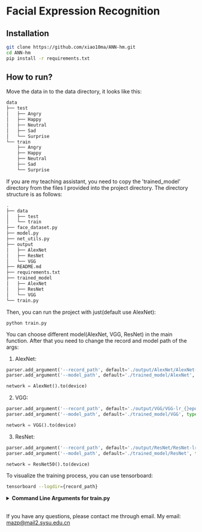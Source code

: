 # Facial Expression Recognition

## Installation
```bash
git clone https://github.com/xiao10ma/ANN-hm.git
cd ANN-hm
pip install -r requirements.txt
```

## How to run?

Move the data in to the data directory, it looks like this:
```bash
data
├── test
│   ├── Angry
│   ├── Happy
│   ├── Neutral
│   ├── Sad
│   └── Surprise
└── train
    ├── Angry
    ├── Happy
    ├── Neutral
    ├── Sad
    └── Surprise
```
If you are my teaching assistant, you need to copy the 'trained_model' directory from the files I provided into the project directory. The directory structure is as follows:
```bash
.
├── data
│   ├── test
│   └── train
├── face_dataset.py
├── model.py
├── net_utils.py
├── output
│   ├── AlexNet
│   ├── ResNet
│   └── VGG
├── README.md
├── requirements.txt
├── trained_model
│   ├── AlexNet
│   ├── ResNet
│   └── VGG
└── train.py
```

Then, you can run the project with just(default use AlexNet):
```
python train.py
```

You can choose different model(AlexNet, VGG, ResNet) in the main function. After that you need to change the record and model path of the args:
1. AlexNet:
```python
parser.add_argument('--record_path', default='./output/AlexNet/AlexNet-lr_{}epoch_{}'.format(LR, EPOCH), type=str)
parser.add_argument('--model_path', default='./trained_model/AlexNet', type=str)

network = AlexNet().to(device)
```

2. VGG:
```python
parser.add_argument('--record_path', default='./output/VGG/VGG-lr_{}epoch_{}'.format(LR, EPOCH), type=str)
parser.add_argument('--model_path', default='./trained_model/VGG', type=str)

network = VGG().to(device)
```

3. ResNet:
```python
parser.add_argument('--record_path', default='./output/ResNet/ResNet-lr_{}epoch_{}'.format(LR, EPOCH), type=str)
parser.add_argument('--model_path', default='./trained_model/ResNet', type=str)

network = ResNet50().to(device)
```

To visualize the training process, you can use tensorboard:
```bash
tensorboard --logdir={record_path}
```

<details>
<summary><span style="font-weight: bold;">Command Line Arguments for train.py</span></summary>

  #### --data_source / -s
  Path to the data source directory face data set.
  #### --random / -m
  Flag to shuffle dataset.
  #### --model_path / -m 
  Path where the trained model should be stored (```trained_model/{Modelname}``` by default).
  #### --record_path
  Path to the record, you can use tensorboard to visualize it.
  #### --save_ep
  Every save_ep epochs, the program will save the trained model. Default 50.
  #### --save_latest_ep
  Every save_latest_ep epochs, the program will save the trained model. Default 10.

</details>
<br>

If you have any questions, please contact me through email. My email: mazp@mail2.sysu.edu.cn
